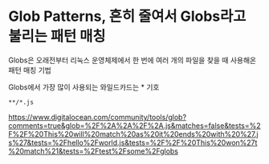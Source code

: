 # Glob Patterns, 흔히 줄여서 Globs라고 불리는 패턴 매칭

Globs은 오래전부터 리눅스 운영체제에서 한 번에 여러 개의 파일을 찾을 때 사용해온 패턴 매칭 기법

Globs에서 가장 많이 사용되는 와일드카드는 \* 기호

`**/*.js`

https://www.digitalocean.com/community/tools/glob?comments=true&glob=%2F%2A%2A%2F%2A.js&matches=false&tests=%2F%2F%20This%20will%20match%20as%20it%20ends%20with%20%27.js%27&tests=%2Fhello%2Fworld.js&tests=%2F%2F%20This%20won%27t%20match%21&tests=%2Ftest%2Fsome%2Fglobs
